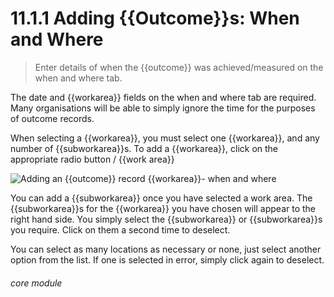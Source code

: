 # 11.1.1    Adding {{Outcome}}s: When and Where

> Enter details of when the {{outcome}} was achieved/measured on the when and where tab. 

The date and {{workarea}} fields on the when and where tab are required. Many organisations will be able to simply ignore the time for the purposes of outcome records.

When selecting a {{workarea}}, you must select one {{workarea}}, and any number of {{subworkarea}}s. To add a {{workarea}}, click on the appropriate radio button / {{work area}}

![Adding an {{outcome}} record {{workarea}}- when and where](1208a.png)

You can add a {{subworkarea}} once you have selected a work area.  The {{subworkarea}}s for the {{workarea}} you have chosen will appear to the right hand side.  You simply select the {{subworkarea}} or {{subworkarea}}s you require.  Click on them a second time to deselect.

You can select as many locations as necessary or none, just select another option from the list. If one is selected in error, simply click again to deselect. 

###### core module

